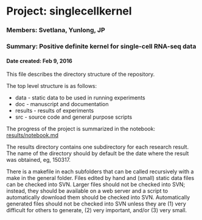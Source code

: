 # Project:	singlecellkernel
### Members:	Svetlana, Yunlong, JP
### Summary:	Positive definite kernel for single-cell RNA-seq data
#### Date created:	Feb 9, 2016


This file describes the directory structure of the repository.

The top level structure is as follows:

* data - static data to be used in running experiments
* doc - manuscript and documentation
* results - results of experiments
* src - source code and general purpose scripts

The progress of the project is summarized in the notebook: [results/notebook.md](results/notebook.md)

The results directory contains one subdirectory for each research result. The name of the directory should by default be the date where the result was obtained, eg, 150317.

There is a makefile in each subfolders that can be called recursively with a make in the general folder. 
Files edited by hand and (small) static data files can be checked into SVN. Larger files should not be checked into SVN; instead, they should be available on a web server and a script to automatically download them should be checked into SVN.
Automatically generated files should not be checked into SVN unless they are (1) very difficult for others to generate, (2) very important, and/or (3) very small.
